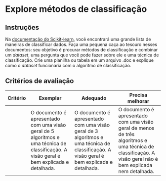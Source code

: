 # Explore métodos de classificação

## Instruções

Na [documentação do Scikit-learn](https://scikit-learn.org/stable/supervised_learning.html), você encontrará uma grande lista de maneiras de classificar dados. Faça uma pequena caça ao tesouro nesses documentos: seu objetivo é procurar métodos de classificação e combinar um _dataset_, uma pergunta que você pode fazer sobre ele e uma técnica de classificação. Crie uma planilha ou tabela em um arquivo .doc e explique como o _dataset_ funcionaria com o algoritmo de classificação.

## Critérios de avaliação

| Critério | Exemplar                                                                                                                           | Adequado                                                                                                                            | Precisa melhorar                                                                                                                                              |
| -------- | ----------------------------------------------------------------------------------------------------------------------------------- | ----------------------------------------------------------------------------------------------------------------------------------- | ------------------------------------------------------------------------------------------------------------------------------------------------------------- |
|          | O documento é apresentado com uma visão geral de 5 algoritmos e uma técnica de classificação. A visão geral é bem explicada e detalhada. | O documento é apresentado com uma visão geral de 3 algoritmos e uma técnica de classificação. A visão geral é bem explicada e detalhada. | O documento é apresentado com uma visão geral de menos de três algoritmos e uma técnica de classificação. A visão geral não é bem explicada nem detalhada. |
